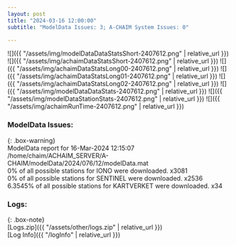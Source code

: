 ```yaml
---
layout: post
title: "2024-03-16 12:00:00"
subtitle: "ModelData Issues: 3; A-CHAIM System Issues: 0"

---
```


![]({{ "/assets/img/modelDataDataStatsShort-2407612.png" | relative_url }})
![]({{ "/assets/img/achaimDataStatsShort-2407612.png" | relative_url }})
![]({{ "/assets/img/achaimDataStatsLong00-2407612.png" | relative_url }})
![]({{ "/assets/img/achaimDataStatsLong01-2407612.png" | relative_url }})
![]({{ "/assets/img/achaimDataStatsLong02-2407612.png" | relative_url }})
![]({{ "/assets/img/modelDataDataStats-2407612.png" | relative_url }})
![]({{ "/assets/img/modelDataStationStats-2407612.png" | relative_url }})
![]({{ "/assets/img/achaimRunTime-2407612.png" | relative_url }})


### ModelData Issues:  
  
{: .box-warning}  
 ModelData report for 16-Mar-2024 12:15:07   
 /home/chaim/ACHAIM_SERVER/A-CHAIM/modelData/2024/076/12/modelData.mat   
 0% of all possible stations for IONO were downloaded. x3081   
 0% of all possible stations for SENTINEL were downloaded. x2536   
 6.3545% of all possible stations for KARTVERKET were downloaded. x34   
  


### Logs:  
  
{: .box-note}  
[Logs.zip]({{ "/assets/other/logs.zip" | relative_url }})  
[Log Info]({{ "/logInfo" | relative_url }})  
